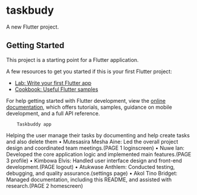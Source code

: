 # taskbudy

A new Flutter project.

## Getting Started

This project is a starting point for a Flutter application.

A few resources to get you started if this is your first Flutter project:

- [Lab: Write your first Flutter app](https://docs.flutter.dev/get-started/codelab)
- [Cookbook: Useful Flutter samples](https://docs.flutter.dev/cookbook)

For help getting started with Flutter development, view the
[online documentation](https://docs.flutter.dev/), which offers tutorials,
samples, guidance on mobile development, and a full API reference.

		Taskbuddy app
Helping the user manage their tasks by documenting and help create tasks and also delete them
•	Mutesasira Mesha Aine: Led the overall project design and coordinated team meetings.(PAGE 1 loginscreen)
•	Nuwe Ian: Developed the core application logic and implemented main features.(PAGE 3 profile)
•	Kimbowa Elvis: Handled user interface design and front-end development.(PAGE logout)
•	Atukwase Anthlem: Conducted testing, debugging, and quality assurance.(settings page)
•	Akol Tino Bridget: Managed documentation, including this README, and assisted with research.(PAGE 2 homescreen)

